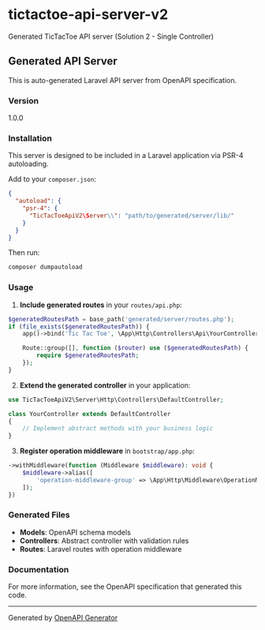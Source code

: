 # tictactoe-api-server-v2

Generated TicTacToe API server (Solution 2 - Single Controller)

## Generated API Server

This is auto-generated Laravel API server from OpenAPI specification.

### Version
1.0.0

### Installation

This server is designed to be included in a Laravel application via PSR-4 autoloading.

Add to your `composer.json`:
```json
{
  "autoload": {
    "psr-4": {
      "TicTacToeApiV2\Server\\": "path/to/generated/server/lib/"
    }
  }
}
```

Then run:
```bash
composer dumpautoload
```

### Usage

1. **Include generated routes** in your `routes/api.php`:
```php
$generatedRoutesPath = base_path('generated/server/routes.php');
if (file_exists($generatedRoutesPath)) {
    app()->bind('Tic Tac Toe', \App\Http\Controllers\Api\YourController::class);

    Route::group([], function ($router) use ($generatedRoutesPath) {
        require $generatedRoutesPath;
    });
}
```

2. **Extend the generated controller** in your application:
```php
use TicTacToeApiV2\Server\Http\Controllers\DefaultController;

class YourController extends DefaultController
{
    // Implement abstract methods with your business logic
}
```

3. **Register operation middleware** in `bootstrap/app.php`:
```php
->withMiddleware(function (Middleware $middleware): void {
    $middleware->alias([
        'operation-middleware-group' => \App\Http\Middleware\OperationMiddleware::class,
    ]);
})
```

### Generated Files

- **Models**: OpenAPI schema models
- **Controllers**: Abstract controller with validation rules
- **Routes**: Laravel routes with operation middleware

### Documentation

For more information, see the OpenAPI specification that generated this code.

---

Generated by [OpenAPI Generator](https://openapi-generator.tech)
